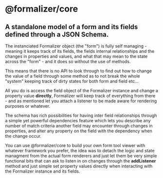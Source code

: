 # @formalizer/core

## A standalone model of a form and its fields defined through a JSON Schema.

The instanciated Formalizer object (the "form") is fully self managing - meaning it keeps track of its fields, the fields internal relationships and the changes in properties and values, and what that may mean to the state across the "form" - and it does so without the use of methods.

This means that there is no API to look through to find out how to change the value of a field through some method as to not break the whole "system" keeping track of dirty states for both form and field etc...

All you do is access the field object of the Formalizer instance and change a property value **directly**, Formalizer will keep track of everything from there - and as mentioned let you attach a listener to be made aware for rendering purposes or whatever.

The schema has rich possibilities for having inter field relationships through a simple yet powerful dependencies feature which lets you describe any number of match criteria another field may encounter through changes in properties, and alter any property on the field with the dependency when the change occur.

You can use @formalizer/core to build your own form tool viewer with whatever framework you prefer, the idea was to detach the logic and state managment from the actual form renderers and just let them be very simple functional bits that can ask to listen in on changes through the **addListener** method and just simple set property values directly when interacting with the Formalizer instance and its fields.
